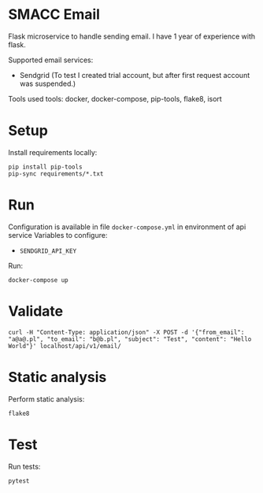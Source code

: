 # SMACC Email
Flask microservice to handle sending email.
I have 1 year of experience with flask.

Supported email services:
* Sendgrid (To test I created trial account, but after first request account was suspended.)

Tools used tools: docker, docker-compose, pip-tools, flake8, isort

# Setup

Install requirements locally:
```
pip install pip-tools
pip-sync requirements/*.txt
```

# Run

Configuration is available in file `docker-compose.yml` in environment of api service
Variables to configure:
* `SENDGRID_API_KEY`


Run:
```
docker-compose up
```

# Validate
```
curl -H "Content-Type: application/json" -X POST -d '{"from_email": "a@a@.pl", "to_email": "b@b.pl", "subject": "Test", "content": "Hello World"}' localhost/api/v1/email/
```

# Static analysis

Perform static analysis:
```
flake8
```

# Test

Run tests:
```
pytest
```
